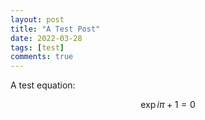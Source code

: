 ```yaml
---
layout: post
title: "A Test Post"
date: 2022-03-28
tags: [test]
comments: true
---
```


A test equation:

$${ \exp{i\pi} + 1 = 0}$$
